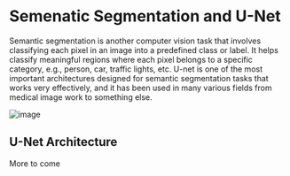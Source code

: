 # Semenatic Segmentation and U-Net 

Semantic segmentation is another computer vision task that involves classifying each pixel in an image into a predefined class or label. It helps classify meaningful regions where each pixel belongs to a specific category, e.g., person, car, traffic lights, etc. U-net is one of the most important architectures designed for semantic segmentation tasks that works very effectively, and it has been used in many various fields from medical image work to something else. 

![image](https://github.com/user-attachments/assets/691d8567-6138-4477-8c61-a1ff1e5bcd40)


## U-Net Architecture 

More to come
